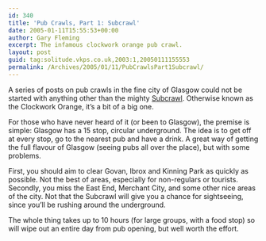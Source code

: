 ```yaml
---
id: 340
title: 'Pub Crawls, Part 1: Subcrawl'
date: 2005-01-11T15:55:53+00:00
author: Gary Fleming
excerpt: The infamous clockwork orange pub crawl.
layout: post
guid: tag:solitude.vkps.co.uk,2003:1,20050111155553
permalink: /Archives/2005/01/11/PubCrawlsPart1Subcrawl/
---
```

A series of posts on pub crawls in the fine city of Glasgow could not be started with anything other than the mighty [Subcrawl](http://www.subcrawl.co.uk/). Otherwise known as the Clockwork Orange, it&#8217;s a bit of a big one.

For those who have never heard of it (or been to Glasgow), the premise is simple: Glasgow has a 15 stop, circular underground. The idea is to get off at every stop, go to the nearest pub and have a drink. A great way of getting the full flavour of Glasgow (seeing pubs all over the place), but with some problems.

First, you should aim to clear Govan, Ibrox and Kinning Park as quickly as possible. Not the best of areas, especially for non-regulars or tourists. Secondly, you miss the East End, Merchant City, and some other nice areas of the city. Not that the Subcrawl will give you a chance for sightseeing, since you&#8217;ll be rushing around the underground.

The whole thing takes up to 10 hours (for large groups, with a food stop) so will wipe out an entire day from pub opening, but well worth the effort.